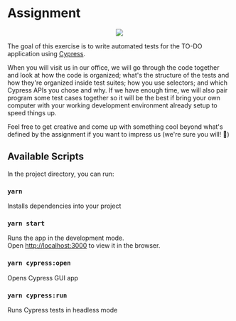 # Assignment

<p align="center">
<img src="https://www.productboard.com/wp-content/themes/productboard/public/images/logo-pb-small.svg">
</p>

The goal of this exercise is to write automated tests for the TO-DO application using [Cypress](https://docs.cypress.io).

When you will visit us in our office, we will go through the code together and look at how the code is organized; what's the structure of the tests and how they're organized inside test suites; how you use selectors; and which Cypress APIs you chose and why. If we have enough time, we will also pair program some test cases together so it will be the best if bring your own computer with your working development environment already setup to speed things up.

Feel free to get creative and come up with something cool beyond what's defined by the assignment if you want to impress us (we're sure you will! 🚀) 


## Available Scripts

In the project directory, you can run:

### `yarn`
Installs dependencies into your project


### `yarn start`

Runs the app in the development mode.<br>
Open [http://localhost:3000](http://localhost:3000) to view it in the browser.

### `yarn cypress:open`

Opens Cypress GUI app

### `yarn cypress:run`

Runs Cypress tests in headless mode
